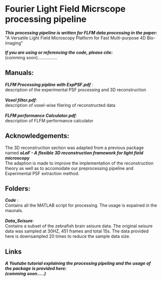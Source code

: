 # Fourier Light Field Micrscope processing pipeline 
**_This processing pipeline is written for FLFM data processing in the paper:_**
<br />
"A Versatile Light Field Microscopy Platform for Fast Multi-purpose 4D Bio-imaging"<br />


**_If you are using or referencing the code, please cite:_**
<br /> (comming soon)................
<br />

## Manuals:
**_FLFM Processing pipline with ExpPSF.pdf_** : <br />description of the experimental PSF processing and 3D reconstruction<br />
<br />
**_Voxel filter.pdf_**: <br />description of voxel-wise filering of reconstructed data <br />
<br />
**_FLFM performance Calculator.pdf_**: <br />description of FLFM performance calculator <br />

## Acknowledgements:
The 3D reconstruction section was adapted from a previous package named **_oLaF - A flexible 3D reconstruction framework for light field microscopy_**
<br /> The adaption is made to improve the implementation of the reconstruction theory as well as to accomodate our preprocessing pipeline and Experimental PSF extraction method.  
 
## Folders:
**_Code_** : <br />Contains all the MATLAB script for processing. The usage is expained in the maunals.<br />
<br />
**_Data_Seisure_**: 
<br />
Contains a subset of the zebrafish brain seisure data. 
The original seisure data was sampled at 30HZ, 451 frames and total 15s. 
The data provided here is downsampled 20 times to reduce the sample data size. 
<br />

## Links
**_A Youtube tutorial explaining the processing pipeling and the usage of the package is provided here:_** 
<br />
**_(comming soon.....)_**
<br />
